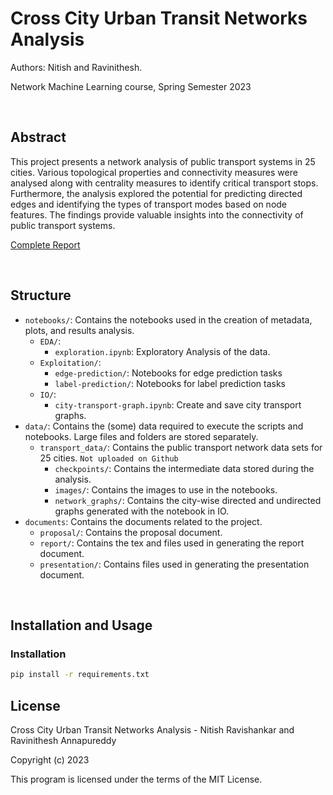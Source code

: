 # Cross City Urban Transit Networks Analysis

Authors: Nitish and Ravinithesh.

Network Machine Learning course, Spring Semester 2023

<br/>

## Abstract

This project presents a network analysis of public transport systems in 25 cities. Various topological properties and connectivity measures were analysed along with centrality measures to identify critical transport stops. Furthermore, the analysis explored the potential for predicting directed edges and identifying the types of transport modes based on node features. The findings provide valuable insights into the connectivity of public transport systems.

[Complete Report](./documents/report/urban_transit_networks_analysis.pdf)

<br/>

## Structure

- `notebooks/`: Contains the notebooks used in the creation of metadata, plots, and results analysis.
  - `EDA/`:
    - `exploration.ipynb`: Exploratory Analysis of the data.
  - `Exploitation/`:
    - `edge-prediction/`: Notebooks for edge prediction tasks
    - `label-prediction/`: Notebooks for label prediction tasks
  - `IO/`:
    - `city-transport-graph.ipynb`: Create and save city transport graphs.
- `data/`: Contains the (some) data required to execute the scripts and notebooks. Large files and folders are stored separately.
  - `transport_data/`: Contains the public transport network data sets for 25 cities. ```Not uploaded on Github```
    - `checkpoints/`: Contains the intermediate data stored during the analysis.
    - `images/`: Contains the images to use in the notebooks.
    - `network_graphs/`: Contains the city-wise directed and undirected graphs generated with the notebook in IO.
- `documents`: Contains the documents related to the project.
  - `proposal/`: Contains the proposal document.
  - `report/`: Contains the tex and files used in generating the report document.
  - `presentation/`: Contains files used in generating the presentation document.

<br/>

## Installation and Usage

### Installation

```bash
pip install -r requirements.txt
```

## License

Cross City Urban Transit Networks Analysis - Nitish Ravishankar and Ravinithesh Annapureddy

Copyright (c) 2023

This program is licensed under the terms of the MIT License.
